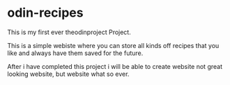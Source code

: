 # odin-recipes
This is my first ever theodinproject Project.

This is a simple webiste where you can store all kinds off recipes that you like and always have them saved for the future.

After i have completed this project i will be able to create website not great looking website, but website what so ever.